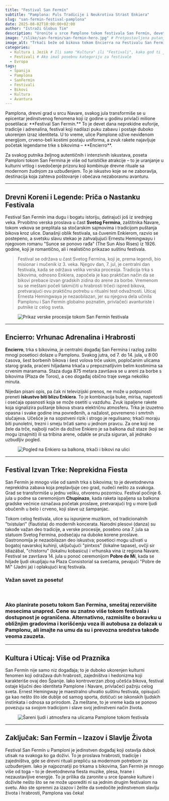 ```yaml
---
title: "Festival San Fermín"
subtitle: "Pamplona: Puls Tradicije i Neukrotiva Strast Enkiera"
slug: "san-fermin-festival-pamplona"
date: 2025-08-02T10:00:00+02:00
author: "Istraži Globus Tim"
description: "Uronite u srce Pamplone tokom festivala San Fermín, devetodnevne ekstravagancije tradicije, strasti i adrenalina. Otkrijte priču o trkama s bikovima (Encierro), bogatoj istoriji, živoj kulturi i duhu zajedništva koji obuzima ulice ovog španskog grada."
image: "/slike/san-fermin/san-fermin-hero.jpg" # Pretpostavljena putanja, prilagodi ako treba
image_alt: "Trkači beže od bikova tokom Encierra na Festivalu San Fermín"
categories:
  - Kultura i Jezik # Ili samo "Kultura" ili "Festivali", kako god ti je struktura kategorija
  - Festivali # Ako imaš posebnu kategoriju za festivale
  - Evropa
tags:
  - Španija
  - Pamplona
  - SanFermin
  - Festivali
  - Bikovi
  - Kultura
  - Avantura
---
```


<p class="intro-paragraph">Pamplona, drevni grad u srcu Navare, svakog jula transformiše se u epicentar jedinstvenog fenomena koji iz godine u godinu privlači milione posetilaca: **Festival San Fermín.** To je devet dana neprekidne euforije, tradicije i adrenalina, festival koji nadilazi puku zabavu i postaje duboko ukorenjen izraz identiteta. U to vreme, ulice Pamplone ožive neviđenom energijom, crveno-beli kostimi postaju uniforma, a zvuk rakete najavljuje početak legendarne trke s bikovima – <span class="highlight-text">**Encierro**</span>.</p>

<p class="intro-paragraph">Za svakog putnika željnog autentičnih i intenzivnih iskustava, poseta Pamploni tokom San Fermína je više od turističke atrakcije – to je uranjanje u kulturni vrtlog i svedočenje prizoru koji kombinuje drevne rituale sa modernom žudnjom za uzbuđenjem. To je iskustvo koje se ne zaboravlja, destinacija koja zahteva poštovanje i obećava nezaboravnu avanturu.</p>

---

## Drevni Koreni i Legende: Priča o Nastanku Festivala

Festival San Fermín ima dugu i bogatu istoriju, datirajući još iz srednjeg veka. Prvobitno verska proslava u čast <span class="highlight-text">**Svetog Fermína**</span>, zaštitnika Navare, tokom vekova se preplitala sa stočarskim sajmovima i tradicijom puštanja bikova kroz ulice. Današnji oblik festivala, sa čuvenim Enkierom, razvio se postepeno, a svetsku slavu stekao je zahvaljujući Ernestu Hemingwayu i njegovom romanu "Sunce se ponovo rađa" (The Sun Also Rises) iz 1926. godine, koji je romantično, ali i realistično prikazao suštinu festivala.

> Festival se održava u čast Svetog Fermína, koji je, prema legendi, bio misionar i mučenik iz 3. veka. Njegov dan, <span class="highlight-text">7. jul</span>, je centralni dan festivala, kada se održava velika verska procesija. Tradicija trka s bikovima, odnosno Enkiera, započela je kao praktičan način da se bikovi prebace izvan gradskih zidina do arene za borbe. Vremenom su se meštani počeli takmičiti u hrabrosti trčeći ispred bikova, pretvarajući ovu praktičnu potrebu u ritualni test odvažnosti. Uticaj Ernesta Hemingwaya je nezaobilazan, jer su njegova dela učinila Pamplonu i San Fermín globalno poznatim, privlačeći avanturiste i putnike iz celog sveta.

<figure class="article-image-box">
  <img src="/slike/san-fermin/san-fermin1.jpg" alt="Prikaz verske procesije tokom San Fermín festivala" loading="lazy">
</figure>

---

## Encierro: Vrhunac Adrenalina i Hrabrosti

<span class="highlight-text">**Encierro**</span>, trka s bikovima, je centralni događaj San Fermína i razlog zašto mnogi posetioci dolaze u Pamplonu. Svakog jutra, od 7. do 14. jula, u 8:00 časova, šest borbenih bikova i šest volova trče uskim, popločanim ulicama starog grada, praćeni hiljadama trkača u prepoznatljivim belim kostimima sa crvenim maramama. Staza duga 875 metara završava se u areni za borbe s bikovima (Plaza de Toros), a ceo događaj obično traje svega nekoliko minuta.

Nijedan pisani opis, pa čak ni televizijski prenos, ne može u potpunosti preneti <span class="highlight-text">**iskustvo biti blizu Enkiera**</span>. To je kombinacija buke, mirisa, napetosti i osećaja opasnosti koja se može osetiti u vazduhu. Zvuk ispaljene rakete koja signalizira puštanje bikova stvara električnu atmosferu. Trka je izuzetno opasna i svake godine ima povređenih, a nažalost, povremeno i smrtnih slučajeva. Učešće je na sopstveni rizik i strogo je regulisano; trkači moraju biti punoletni, trezni i smeju trčati samo u jednom pravcu. Za one koji ne žele da trče, najbolji način da dožive Enkiero je sa balkona duž staze (koji se mogu iznajmiti) ili sa tribina arene, odakle se pruža siguran, ali jednako uzbudljiv pogled.

<figure class="article-image-box">
  <img src="/slike/san-fermin/san-fermin2.jpg" alt="Pogled na Enkiero sa balkona, trkači i bikovi na ulici" loading="lazy">
</figure>

---

## Festival Izvan Trke: Neprekidna Fiesta

San Fermín je mnogo više od samih trka s bikovima; to je devetodnevna neprekidna zabava koja preplavljuje ceo grad, nudeći nešto za svakoga. Grad se transformiše u jednu veliku, otvorenu pozornicu. Festival počinje 6. jula u podne sa ceremonijom <span class="highlight-text">**Chupinazo**</span>, kada raketa ispaljena sa balkona gradske većnice označava početak proslave, pretvarajući trg u more ljudi obučenih u belo i crveno, koji slave uz šampanjac.

Tokom celog festivala, ulice su ispunjene muzikom, od tradicionalnih "txistulari" (flautista) do modernih koncerata. Narodni plesovi (danza) su takođe važan deo tradicije, a verske procesije, posebno ona 7. jula sa statuom Svetog Fermína, podsećaju na duboke korene proslave. Gastronomija je nezaobilazan deo iskustva; posetioci mogu uživati u bogatoj navarskoj kuhinji, uključujući "pintxos" (lokalne tapase), ovčji sir Idiazábal, "chistorru" (lokalnu kobasicu) i vrhunska vina iz regiona Navare. Festival se završava 14. jula u ponoć ceremonijom <span class="highlight-text">**Pobre de Mí**</span>, kada se hiljade ljudi okupljaju na Plaza Consistorial sa svećama, pevajući "Pobre de Mí" (Jadni ja) i oplakujući kraj festivala.

<div class="tip-box">
    <h3>Važan savet za posetu!<h3>
    <p>Ako planirate posetu tokom San Fermína, <b>smeštaj rezervišite mesecima unapred</b>. Cene su znatno više tokom festivala i dostupnost je ograničena. Alternativno, razmislite o boravku u obližnjim gradovima i korišćenju voza ili autobusa za dolazak u Pamplonu, ali imajte na umu da su i prevozna sredstva takođe veoma zauzeta.</p>
</div>

---

## Kultura i Uticaj: Više od Praznika

San Fermín nije samo niz događaja; to je duboko ukorenjen kulturni fenomen koji odražava duh hrabrosti, zajedništva i hedonizma koji karakteriše ovaj deo Španije. Iako kontroverzan zbog učešća bikova, festival ostaje ključni deo identiteta <span class="highlight-text">Pamplone i Navare</span>, privlačeći pažnju celog sveta. Ernest Hemingway je maestralno uhvatio suštinu festivala, opisujući ga kao nešto što ide dublje od samog sporta, dotičući se iskonskih ljudskih instinkata i odnosa sa prirodom. Za meštane, to je vreme kada se ponovo povezuju sa svojom tradicijom i slave svoj jedinstveni način života.

<figure class="article-image-box">
  <img src="/slike/san-fermin/san-fermin3.jpg" alt="Šareni ljudi i atmosfera na ulicama Pamplone tokom festivala" loading="lazy">
</figure>

---

## Zaključak: San Fermín – Izazov i Slavlje Života

Festival San Fermín u Pamploni je jedinstven događaj koji ostavlja dubok utisak na svakoga ko ga doživi. To je proslava hrabrosti, tradicije i zajedništva, gde se drevni rituali prepliću sa modernom potrebom za uzbuđenjem. Iako je najpoznatiji po <span class="highlight-text">trkama s bikovima</span>, San Fermín je mnogo više od toga – to je devetodnevna fiesta muzike, plesa, hrane i nezaustavljive energije. To je prilika da zaronite u srce španske kulture i doživite nešto što se ne može uporediti ni sa jednim drugim festivalom na svetu. Ako ste spremni za izazov i želite da svedočite jedinstvenom slavlju života i hrabrosti, Pamplona vas čeka!